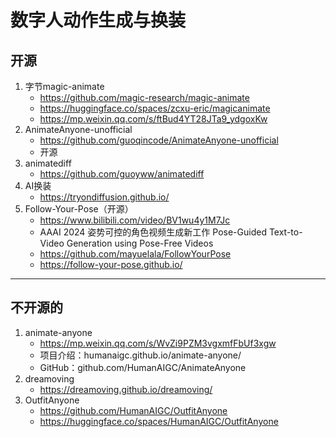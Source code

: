 # 数字人动作生成与换装

## 开源
1. 字节magic-animate
   - https://github.com/magic-research/magic-animate
   - https://huggingface.co/spaces/zcxu-eric/magicanimate
   - https://mp.weixin.qq.com/s/ftBud4YT28JTa9_ydgoxKw
1. AnimateAnyone-unofficial
   - https://github.com/guoqincode/AnimateAnyone-unofficial
   - 开源
1. animatediff
   - https://github.com/guoyww/animatediff
1. AI换装
   - https://tryondiffusion.github.io/
1. Follow-Your-Pose（开源）
   - https://www.bilibili.com/video/BV1wu4y1M7Jc
   - AAAI 2024 姿势可控的角色视频生成新工作 Pose-Guided Text-to-Video Generation using Pose-Free Videos
   - https://github.com/mayuelala/FollowYourPose
   - https://follow-your-pose.github.io/

---
## 不开源的
1. animate-anyone
   - https://mp.weixin.qq.com/s/WvZi9PZM3vgxmfFbUf3xgw
   - 项目介绍：humanaigc.github.io/animate-anyone/
   - GitHub：github.com/HumanAIGC/AnimateAnyone
1. dreamoving
   - https://dreamoving.github.io/dreamoving/
1. OutfitAnyone
   - https://github.com/HumanAIGC/OutfitAnyone
   - https://huggingface.co/spaces/HumanAIGC/OutfitAnyone
